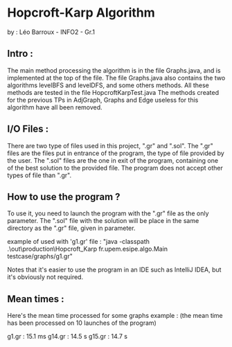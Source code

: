 # Hopcroft-Karp Algorithm
by : Léo Barroux - INFO2 - Gr.1


## Intro :

The main method processing the algorithm is in the file Graphs.java, and is implemented at the top of the file.
The file Graphs.java also contains the two algorithms levelBFS and levelDFS, and some others methods.
All these methods are tested in the file HopcroftKarpTest.java
The methods created for the previous TPs in AdjGraph, Graphs and Edge useless for this algorithm have all been removed.


## I/O Files :

There are two type of files used in this project, ".gr" and ".sol".
The ".gr" files are the files put in entrance of the program, the type of file provided by the user.
The ".sol" files are the one in exit of the program, containing one of the best solution to the provided file.
The program does not accept other types of file than ".gr".


## How to use the program ?

To use it, you need to launch the program with the ".gr" file as the only parameter.
The ".sol" file with the solution will be place in the same directory as the ".gr" file, given in parameter.

example of used with 'g1.gr' file :
"java -classpath .\out\production\Hopcroft_Karp fr.upem.esipe.algo.Main testcase/graphs/g1.gr"

Notes that it's easier to use the program in an IDE such as IntelliJ IDEA, but it's obviously not required.


## Mean times :

Here's the mean time processed for some graphs example :
(the mean time has been processed on 10 launches of the program)

g1.gr : 15.1 ms
g14.gr : 14.5 s
g15.gr : 14.7 s
